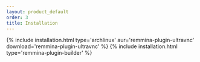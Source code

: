 ```yaml
---
layout: product_default
order: 3
title: Installation
---
```

{% include installation.html type='archlinux' aur='remmina-plugin-ultravnc' download='remmina-plugin-ultravnc' %}
{% include installation.html type='remmina-plugin-builder' %}
